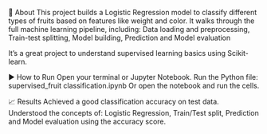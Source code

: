 📝 About
This project builds a Logistic Regression model to classify different types of fruits based on features like weight and color.
It walks through the full machine learning pipeline, including:
Data loading and preprocessing,
Train-test splitting,
Model building,
Prediction and 
Model evaluation

It’s a great project to understand supervised learning basics using Scikit-learn.

▶️ How to Run
Open your terminal or Jupyter Notebook.
Run the Python file:
supervised_fruit classification.ipynb
Or open the notebook and run the cells.

📈 Results
Achieved a good classification accuracy on test data.
Understood the concepts of:
Logistic Regression,
Train/Test split,
Prediction and 
Model evaluation using the accuracy score.
